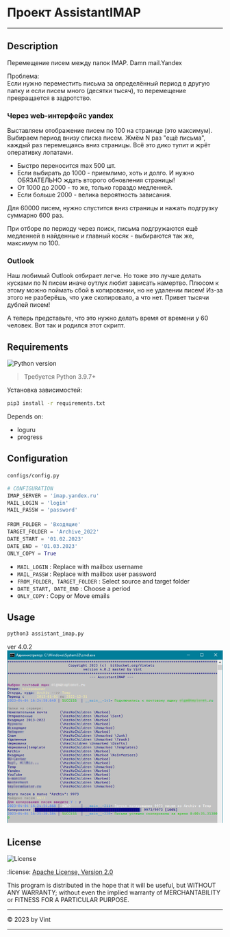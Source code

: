 
# Проект AssistantIMAP

---------------------------------------------------------

## Description

Перемещение писем между папок IMAP.
Damn mail.Yandex

Проблема: <br />
Если нужно переместить письма за определённый период в другую папку и если писем много (десятки тысяч), то перемещение превращается в задротство.

### Через web-интерфейс yandex

Выставляем отображение писем по 100 на странице (это максимум). Выбираем период внизу списка писем. Жмём N раз "ещё письма", каждый раз перемещаясь вниз страницы. Всё это дико тупит и жрёт оперативку лопатами.

- Быстро переносится max 500 шт.
- Если выбирать до 1000 - приемлимо, хоть и долго. И нужно ОБЯЗАТЕЛЬНО ждать второго обновления страницы!
- От 1000 до 2000 - то же, только гораздо медленней.
- Если больше 2000 - велика вероятность зависания.

Для 60000 писем, нужно спустится вниз страницы и нажать подгрузку суммарно 600 раз.

При отборе по периоду через поиск, письма подгружаются ещё медленней в найденные и главный косяк - выбираются так же, максимум по 100.

### Outlook

Наш любимый Outlook отбирает легче. Но тоже это лучше делать кусками по N писем иначе оутлук любит зависать намертво. Плюсом к этому можно поймать сбой в копировании, но не удалении писем! Из-за этого не разберёшь, что уже скопировало, а что нет. Привет тысячи дублей писем!

А теперь представьте, что это нужно делать время от времени у 60 человек. Вот так и родился этот скрипт.


## Requirements

![Python version](https://img.shields.io/badge/python-3.9%2B-blue)
> Требуется Python 3.9.7+

Установка зависимостей:
```sh
pip3 install -r requirements.txt
```
Depends on:
- loguru
- progress


## Configuration

`configs/config.py`

```python
# CONFIGURATION
IMAP_SERVER = 'imap.yandex.ru'
MAIL_LOGIN = 'login'
MAIL_PASSW = 'password'

FROM_FOLDER = 'Входящие'
TARGET_FOLDER = 'Archive_2022'
DATE_START = '01.02.2023'
DATE_END = '01.03.2023'
ONLY_COPY = True
```
- ``MAIL_LOGIN`` : Replace with mailbox username
- ``MAIL_PASSW`` : Replace with mailbox user password
- ``FROM_FOLDER, TARGET_FOLDER`` : Select source and target folder
- ``DATE_START, DATE_END`` : Choose a period
- ``ONLY_COPY`` : Copy or Move emails


## Usage

```bash
python3 assistant_imap.py
```

ver 4.0.2 <br />
![Скриншот работы скрипта](https://github.com/Vintets/AssistantIMAP/raw/master/screenshots/2023-04-04_16-25-41_screenshot_1.png)

## License

![License](https://img.shields.io/badge/license-Apache--2.0-blue)

:license:  [Apache License, Version 2.0](https://opensource.org/licenses/Apache-2.0)

This program is distributed in the hope that it will be useful, but WITHOUT ANY WARRANTY; without even the implied warranty of MERCHANTABILITY or FITNESS FOR A PARTICULAR PURPOSE.

____

:copyright: 2023 by Vint
____


